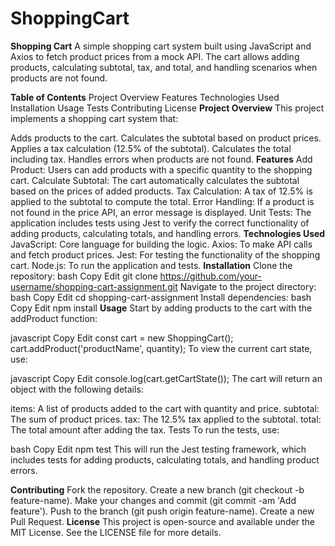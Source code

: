 # ShoppingCart

**Shopping Cart** 
A simple shopping cart system built using JavaScript and Axios to fetch product prices from a mock API. The cart allows adding products, calculating subtotal, tax, and total, and handling scenarios when products are not found.

**Table of Contents**
Project Overview
Features
Technologies Used
Installation
Usage
Tests
Contributing
License
**Project Overview**
This project implements a shopping cart system that:

Adds products to the cart.
Calculates the subtotal based on product prices.
Applies a tax calculation (12.5% of the subtotal).
Calculates the total including tax.
Handles errors when products are not found.
**Features**
Add Product: Users can add products with a specific quantity to the shopping cart.
Calculate Subtotal: The cart automatically calculates the subtotal based on the prices of added products.
Tax Calculation: A tax of 12.5% is applied to the subtotal to compute the total.
Error Handling: If a product is not found in the price API, an error message is displayed.
Unit Tests: The application includes tests using Jest to verify the correct functionality of adding products, calculating totals, and handling errors.
**Technologies Used**
JavaScript: Core language for building the logic.
Axios: To make API calls and fetch product prices.
Jest: For testing the functionality of the shopping cart.
Node.js: To run the application and tests.
**Installation**
Clone the repository:
bash
Copy
Edit
git clone https://github.com/your-username/shopping-cart-assignment.git
Navigate to the project directory:
bash
Copy
Edit
cd shopping-cart-assignment
Install dependencies:
bash
Copy
Edit
npm install
**Usage**
Start by adding products to the cart with the addProduct function:

javascript
Copy
Edit
const cart = new ShoppingCart();
cart.addProduct('productName', quantity);
To view the current cart state, use:

javascript
Copy
Edit
console.log(cart.getCartState());
The cart will return an object with the following details:

items: A list of products added to the cart with quantity and price.
subtotal: The sum of product prices.
tax: The 12.5% tax applied to the subtotal.
total: The total amount after adding the tax.
Tests
To run the tests, use:

bash
Copy
Edit
npm test
This will run the Jest testing framework, which includes tests for adding products, calculating totals, and handling product errors.

**Contributing**
Fork the repository.
Create a new branch (git checkout -b feature-name).
Make your changes and commit (git commit -am 'Add feature').
Push to the branch (git push origin feature-name).
Create a new Pull Request.
**License**
This project is open-source and available under the MIT License. See the LICENSE file for more details.

